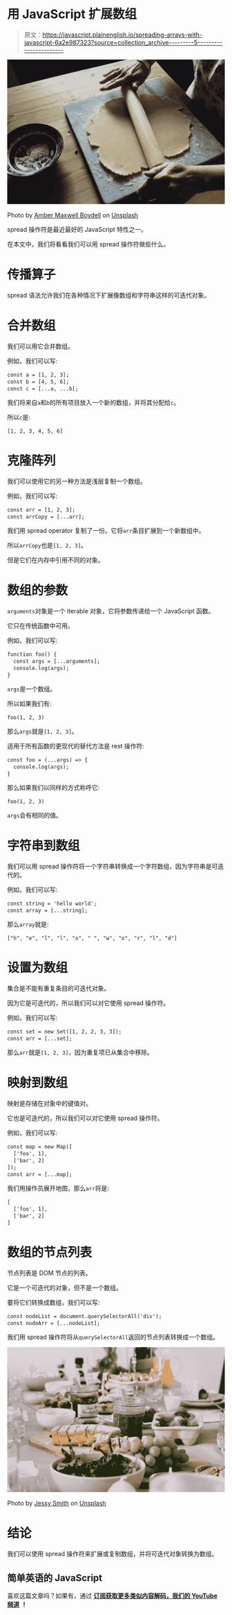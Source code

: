 # 用 JavaScript 扩展数组

> 原文：<https://javascript.plainenglish.io/spreading-arrays-with-javascript-6a2e987323?source=collection_archive---------5----------------------->

![](img/b882b18be4b39e68b52e8b81ae8040e9.png)

Photo by [Amber Maxwell Boydell](https://unsplash.com/@ambermaxwellboydell?utm_source=medium&utm_medium=referral) on [Unsplash](https://unsplash.com?utm_source=medium&utm_medium=referral)

spread 操作符是最近最好的 JavaScript 特性之一。

在本文中，我们将看看我们可以用 spread 操作符做些什么。

# 传播算子

spread 语法允许我们在各种情况下扩展像数组和字符串这样的可迭代对象。

# 合并数组

我们可以用它合并数组。

例如，我们可以写:

```
const a = [1, 2, 3];
const b = [4, 5, 6];
const c = [...a, ...b[;
```

我们将来自`a`和`b`的所有项目放入一个新的数组，并将其分配给`c`。

所以`c`是:

```
[1, 2, 3, 4, 5, 6]
```

# 克隆阵列

我们可以使用它的另一种方法是浅层复制一个数组。

例如，我们可以写:

```
const arr = [1, 2, 3];
const arrCopy = [...arr];
```

我们用 spread operator 复制了一份。它将`arr`条目扩展到一个新数组中。

所以`arrCopy`也是`[1, 2, 3]`。

但是它们在内存中引用不同的对象。

# 数组的参数

`arguments`对象是一个 iterable 对象，它将参数传递给一个 JavaScript 函数。

它只在传统函数中可用。

例如，我们可以写:

```
function foo() {
  const args = [...arguments];
  console.log(args);
}
```

`args`是一个数组。

所以如果我们有:

```
foo(1, 2, 3)
```

那么`args`就是`[1, 2, 3]`。

适用于所有函数的更现代的替代方法是 rest 操作符:

```
const foo = (...args) => {
  console.log(args);
}
```

那么如果我们以同样的方式称呼它:

```
foo(1, 2, 3)
```

`args`会有相同的值。

# 字符串到数组

我们可以用 spread 操作符将一个字符串转换成一个字符数组，因为字符串是可迭代的。

例如，我们可以写:

```
const string = 'hello world';
const array = [...string];
```

那么`array`就是:

```
["h", "e", "l", "l", "o", " ", "w", "o", "r", "l", "d"]
```

# 设置为数组

集合是不能有重复条目的可迭代对象。

因为它是可迭代的，所以我们可以对它使用 spread 操作符。

例如，我们可以写:

```
const set = new Set([1, 2, 2, 3, 3]);
const arr = [...set];
```

那么`arr`就是`[1, 2, 3]`，因为重复项已从集合中移除。

# 映射到数组

映射是存储在对象中的键值对。

它也是可迭代的，所以我们可以对它使用 spread 操作符。

例如，我们可以写:

```
const map = new Map([
  ['foo', 1],
  ['bar', 2]
]);
const arr = [...map];
```

我们用操作员展开地图，那么`arr`将是:

```
[
  ['foo', 1],
  ['bar', 2]
]
```

# 数组的节点列表

节点列表是 DOM 节点的列表。

它是一个可迭代的对象，但不是一个数组。

要将它们转换成数组，我们可以写:

```
const nodeList = document.querySelectorAll('div');
const nodeArr = [...nodeList];
```

我们用 spread 操作符将从`querySelectorAll`返回的节点列表转换成一个数组。

![](img/d93787f3a6fe524d939384a7280543b4.png)

Photo by [Jessy Smith](https://unsplash.com/@jessysmith?utm_source=medium&utm_medium=referral) on [Unsplash](https://unsplash.com?utm_source=medium&utm_medium=referral)

# 结论

我们可以使用 spread 操作符来扩展或复制数组，并将可迭代对象转换为数组。

## **简单英语的 JavaScript**

喜欢这篇文章吗？如果有，通过 [**订阅获取更多类似内容解码，我们的 YouTube 频道**](https://www.youtube.com/channel/UCtipWUghju290NWcn8jhyAw) **！**